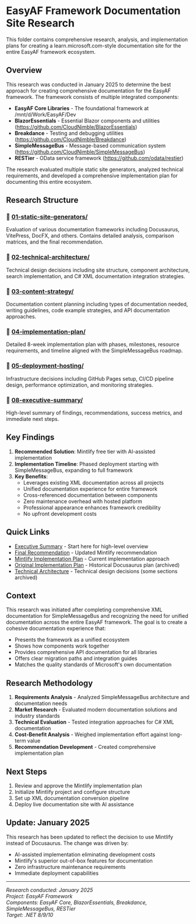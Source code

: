 # EasyAF Framework Documentation Site Research

This folder contains comprehensive research, analysis, and implementation plans for creating a learn.microsoft.com-style documentation site for the entire EasyAF framework ecosystem.

## Overview

This research was conducted in January 2025 to determine the best approach for creating comprehensive documentation for the EasyAF framework. The framework consists of multiple integrated components:

- **EasyAF Core Libraries** - The foundational framework at /mnt/d/Work/EasyAF/Dev
- **BlazorEssentials** - Essential Blazor components and utilities (https://github.com/CloudNimble/BlazorEssentials)
- **Breakdance** - Testing and debugging utilities (https://github.com/CloudNimble/Breakdance)
- **SimpleMessageBus** - Message-based communication system (https://github.com/CloudNimble/SimpleMessageBus)
- **RESTier** - OData service framework (https://github.com/odata/restier)

The research evaluated multiple static site generators, analyzed technical requirements, and developed a comprehensive implementation plan for documenting this entire ecosystem.

## Research Structure

### 📁 [01-static-site-generators/](01-static-site-generators/)
Evaluation of various documentation frameworks including Docusaurus, VitePress, DocFX, and others. Contains detailed analysis, comparison matrices, and the final recommendation.

### 📁 [02-technical-architecture/](02-technical-architecture/)
Technical design decisions including site structure, component architecture, search implementation, and C# XML documentation integration strategies.

### 📁 [03-content-strategy/](03-content-strategy/)
Documentation content planning including types of documentation needed, writing guidelines, code example strategies, and API documentation approaches.

### 📁 [04-implementation-plan/](04-implementation-plan/)
Detailed 8-week implementation plan with phases, milestones, resource requirements, and timeline aligned with the SimpleMessageBus roadmap.

### 📁 [05-deployment-hosting/](05-deployment-hosting/)
Infrastructure decisions including GitHub Pages setup, CI/CD pipeline design, performance optimization, and monitoring strategies.


### 📁 [08-executive-summary/](08-executive-summary/)
High-level summary of findings, recommendations, success metrics, and immediate next steps.

## Key Findings

1. **Recommended Solution**: Mintlify free tier with AI-assisted implementation
2. **Implementation Timeline**: Phased deployment starting with SimpleMessageBus, expanding to full framework
3. **Key Benefits**: 
   - Leverages existing XML documentation across all projects
   - Unified documentation experience for entire framework
   - Cross-referenced documentation between components
   - Zero maintenance overhead with hosted platform
   - Professional appearance enhances framework credibility
   - No upfront development costs

## Quick Links

- [Executive Summary](08-executive-summary/README.md) - Start here for high-level overview
- [Final Recommendation](01-static-site-generators/final-recommendation.md) - Updated Mintlify recommendation
- [Mintlify Implementation Plan](../MINTLIFY_IMPLEMENTATION_PLAN.md) - Current implementation approach
- [Original Implementation Plan](04-implementation-plan/README.md) - Historical Docusaurus plan (archived)
- [Technical Architecture](02-technical-architecture/README.md) - Technical design decisions (some sections archived)

## Context

This research was initiated after completing comprehensive XML documentation for SimpleMessageBus and recognizing the need for unified documentation across the entire EasyAF framework. The goal is to create a cohesive documentation experience that:

- Presents the framework as a unified ecosystem
- Shows how components work together
- Provides comprehensive API documentation for all libraries
- Offers clear migration paths and integration guides
- Matches the quality standards of Microsoft's own documentation

## Research Methodology

1. **Requirements Analysis** - Analyzed SimpleMessageBus architecture and documentation needs
2. **Market Research** - Evaluated modern documentation solutions and industry standards
3. **Technical Evaluation** - Tested integration approaches for C# XML documentation
4. **Cost-Benefit Analysis** - Weighed implementation effort against long-term value
5. **Recommendation Development** - Created comprehensive implementation plan

## Next Steps

1. Review and approve the Mintlify implementation plan
2. Initialize Mintlify project and configure structure
3. Set up XML documentation conversion pipeline
4. Deploy live documentation site with AI assistance

## Update: January 2025

This research has been updated to reflect the decision to use Mintlify instead of Docusaurus. The change was driven by:
- AI-assisted implementation eliminating development costs
- Mintlify's superior out-of-box features for documentation
- Zero infrastructure maintenance requirements
- Immediate deployment capabilities

---

*Research conducted: January 2025*  
*Project: EasyAF Framework*  
*Components: EasyAF Core, BlazorEssentials, Breakdance, SimpleMessageBus, RESTier*  
*Target: .NET 8/9/10*
